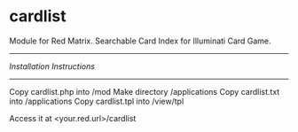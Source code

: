 cardlist
========

Module for Red Matrix. Searchable Card Index for Illuminati Card Game.


***************************
*Installation Instructions*
***************************

Copy cardlist.php into /mod
Make directory /applications
Copy cardlist.txt into /applications
Copy cardlist.tpl into /view/tpl

Access it at <your.red.url>/cardlist
 
